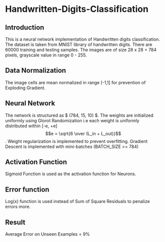 # Handwritten-Digits-Classification

## Introduction

This is a neural network implementation of Handwritten digits classification. The dataset is taken from MNIST library of handwritten digits. There are 60000 training and testing samples. The images are of size 28 x 28 = 784 pixels, grayscale value in range 0 - 255.

## Data Normalization

The image cells are mean normalized in range [-1,1] for prevention of Exploding Gradient.

## Neural Network

The network is structured as $ (784, 15, 10) $. The weights are initialized uniformly using Glorot Randomization i.e each weight is uniformly distributed within [-e, +e] $$e = \sqrt{6 \over (L_in + L_out)}$$. Weight regularization is implemented to prevent overfitting. Gradient Descent is implemented with mini-batches (BATCH_SIZE >= 784)

## Activation Function

Sigmoid Function is used as the activation function for Neurons.

## Error function

Log(x) function is used instead of Sum of Square Residuals to penalize errors more.

## Result

Average Error on Unseen Examples = 9%

